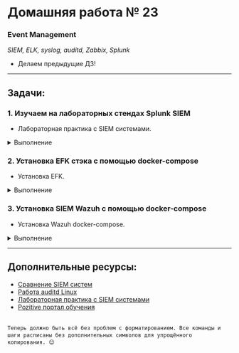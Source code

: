 # Домашняя работа № 23
### Event Management
*SIEM, ELK, syslog, auditd, Zabbix, Splunk*  
- Делаем предыдущие ДЗ!


---

## Задачи:

### 1. **Изучаем на лабораторных стендах Splunk SIEM**
   - Лабораторная практика с SIEM системами.  

<details>
  <summary> Выполнение </summary>
  
1. Сначала я установила Docker на свою Ubuntu для развёртывания Splunk.  
   - Обновила системные пакеты:  
     `sudo apt update`
   - Установила Docker:  
     `sudo apt install docker.io -y`  
   - Включила Docker и добавила свой пользовательский аккаунт в группу docker:  
     ```
     sudo systemctl enable --now docker  
     sudo usermod -aG docker $USER
     ```
   - Перезагрузила систему, чтобы изменения вступили в силу.  

2. Скачала официальный образ Splunk из Docker Hub:  
   `docker pull splunk/splunk:latest`

   ![](pics/L23_1_2.png)

3. Создала и запустила контейнер Splunk:  
   ```
   docker run -d --name splunk \
     -p 8000:8000 -p 8088:8088 -p 8089:8089 -p 9997:9997 \
     -e SPLUNK_START_ARGS="--accept-license" \
     -e SPLUNK_PASSWORD="StrongPassword123" \
     splunk/splunk:latest  
   ```
4. Проверила, что контейнер работает, с помощью команды:  
   `docker ps`

   ![](pics/L23_1_4.png)

5. Перешла в браузер и открыла Splunk:  
   - В адресной строке ввела http://tms.ubuntu:8000  
   - Вошла в систему, используя логин admin и пароль StrongPassword123.  

   ![](pics/L23_1_5.png)

6. Выполнила тестовый запрос в разделе Search & Reporting:  
   `index=_internal | stats count by sourcetype`
   - Изучила результаты поиска, в которых отобразилось количество событий по разным источникам.  

   ![](pics/L23_1_6.png)

   ![](pics/L23_1_6b.png)

   ![](pics/L23_1_6c.png)


Разбор информации, представленной на скриншоте.

На изображении представлен фрагмент лога, предположительно из Splunk. Рассмотрим его структуру и значения ключевых полей.

Поля и их значения:

- **Дата и время**
   ```
   12/15/24 10:30:48.872 AM
   ```
   - Это метка времени (timestamp), которая указывает, когда событие было зафиксировано.
   - Формат: `MM/DD/YY HH:MM:SS.ms`.
   - Значение: `15 декабря 2024 года, 10:30:48.872`.

- **Код HTTP-ответа**
   ```
   code: 200
   ```
   - Это HTTP-статус код.
   - Значение `200` указывает, что запрос был успешно выполнен.

- **Длительность обработки**
   ```
   durationMS: 7.437
   ```
   - Длительность обработки запроса, измеряемая в миллисекундах (ms).
   - Значение: запрос обработан за 7.437 мс.

- **Ожидаемый код**
   ```
   expectedCode: 200
   ```
   - Это код ответа, который ожидался от выполнения операции.
   - Значение: система ожидала `200`, и именно такой код был получен.

- **Имя хоста**
   ```
   hostname: 5825b0d8180e
   ```
   - Указывает имя хоста, на котором была зафиксирована операция.
   - В данном случае это, вероятно, ID контейнера или машины, на которой работает Splunk.

- **Уровень логирования**
   ```
   level: INFO
   ```
   - Уровень логирования, который указывает серьёзность сообщения.
   - INFO: информационное сообщение, которое не указывает на ошибки или проблемы.

- **Местоположение в коде**
   ```
   location: splunkmgmtclient/client.go:186
   ```
   - Указывает на файл и строку исходного кода, где был вызван соответствующий лог.
   - Значение: в файле `splunkmgmtclient/client.go` на строке `186`.

- **Сообщение**
   ```
   message: request to splunk server succeeded
   ```
   - Человеко-читаемое сообщение, описывающее событие.
   - Значение: "Запрос к серверу Splunk был выполнен успешно".

- **Операция**
   ```
   operation: GetConfStanza
   ```
   - Указывает на конкретную операцию или вызов, связанный с событием.
   - Значение: `GetConfStanza` — вероятно, запрос на получение конфигурационного блока.

- **URL запроса**
    ```
    requestURL: https://127.0.0.1:8089/services/configs/conf-server/teleport_supervisor?output_mode=json
    ```
    - Указывает URL, который был запрошен.
    - Значение: запрос был выполнен к локальному серверу (127.0.0.1) на порту `8089`.
    - Путь `services/configs/conf-server/teleport_supervisor` предполагает, что система запрашивает конфигурацию сервера `teleport_supervisor` в формате JSON.

- **Сервис**
    ```
    service: identity
    ```
    - Указывает на имя сервиса, связанного с данным запросом.
    - Значение: `identity` — возможно, компонент системы управления идентификацией.

- **Полная временная метка**
    ```
    time: 2024-12-15T10:30:48.872Z
    ```
    - Полная временная метка в формате ISO 8601 (UTC).
    - Указывает точное время события.

- **Дополнительные данные**
    ```
    host: 5825b0d8180e
    source: /opt/splunk/var/log/splunk/sup-pkg-identity-stdout.log
    sourcetype: sup-pkg-identity-stdout-too_small
    ```
    - **host**: Имя или идентификатор хоста, который сгенерировал лог.
    - **source**: Путь к лог-файлу, в котором зафиксировано событие (`/opt/splunk/var/log/splunk/sup-pkg-identity-stdout.log`).
    - **sourcetype**: Тип источника, определяющий структуру данных (`sup-pkg-identity-stdout-too_small`).

Интерпретация:

- Лог описывает успешный HTTP-запрос к локальному серверу Splunk (127.0.0.1), который запрашивает конфигурацию сервиса `teleport_supervisor`.
- Запрос завершился успешно с HTTP-ответом `200` за 7.437 мс.
- Лог создан на сервере с именем (или ID) `5825b0d8180e`, а данные зафиксированы в лог-файле `/opt/splunk/var/log/splunk/sup-pkg-identity-stdout.log`.
- Уровень логирования `INFO` означает, что событие носит чисто информационный характер и не является ошибкой.


7. Создала дашборд для визуализации данных:  
   - Составила запрос:  
     `index=_internal | stats count by sourcetype`
   - Настроила графики и сохранила дашборд.  

   ![](pics/L23_1_7a.png)


---

</details>

### 2. **Установка EFK стэка с помощью docker-compose**
   - Установка EFK.  

<details>
  <summary> Выполнение </summary>
  
1. Установила docker-compose на свою Ubuntu:  
   `sudo apt install docker-compose -y`  

2. Создала файл docker-compose.yml для установки EFK:  
```
version: '3.7'
services:
  elasticsearch:
    image: docker.elastic.co/elasticsearch/elasticsearch:7.17.4
    container_name: elasticsearch
    environment:
      - discovery.type=single-node
    ports:
      - "9200:9200"
      - "9300:9300"
    volumes:
      - esdata:/usr/share/elasticsearch/data

  kibana:
    image: docker.elastic.co/kibana/kibana:7.17.4
    container_name: kibana
    environment:
      ELASTICSEARCH_HOSTS: http://elasticsearch:9200
    ports:
      - "5601:5601"

  fluentd:
    build:
      context: .
      dockerfile: Dockerfile
    container_name: fluentd
    ports:
      - "9880:9880" # HTTP порт для входящих данных
      - "9880:9880/udp"
    volumes:
      - ./fluentd.conf:/fluentd/etc/fluent.conf
      - fluentd-storage:/fluentd/log
    environment:
      FLUENT_ELASTICSEARCH_HOST: elasticsearch
      FLUENTD_LOG_LEVEL: debug

volumes:
  esdata:
  fluentd-storage:


```

и `Dockerfile` там же, где docker-compose.yml

```
FROM fluent/fluentd:v1.15-1
USER root

# Устанавливаем curl
RUN apk add --no-cache curl

# Устанавливаем плагин для работы с Elasticsearch
RUN gem install fluent-plugin-elasticsearch --no-document

USER fluent

```

3. Настроила Fluentd с помощью файла fluentd.conf:  
```
<source>
  @type http
  port 9880
  bind 0.0.0.0
</source>

<match **>
  @type elasticsearch
  host elasticsearch
  port 9200
  logstash_format true
</match>

```

4. Запустила EFK-стэк:  
```
   docker-compose build
   docker-compose up -d
```

   ![](pics/L23_2_4.png)


5. Проверила доступность Kibana, перейдя по адресу http://tms.ubuntu:5601  
   - Убедилась, что Kibana подключена к Elasticsearch и отображает данные.

   ![](pics/L23_2_5.png)

6. Отправила тестовые логи через Fluentd и убедилась, что они отображаются в Kibana.
   `curl -X POST -H "Content-Type: application/json" -d '{"message": "Hello via HTTP"}' http://localhost:9880/my_tag?json`

   ![](pics/L23_2_6.png)


Если что-то шло не так, и нужно полностью всё пересобрать с другой конфигурацией, то делала вот так:

```
   docker-compose down --volumes --rmi all
   docker-compose build
   docker-compose up -d
```

---

</details>

### 3. **Установка SIEM Wazuh с помощью docker-compose**
   - Установка Wazuh docker-compose.  

<details>
  <summary> Выполнение </summary>
  
1. Клонировала репозиторий Wazuh:  
```
   git clone https://github.com/wazuh/wazuh-docker.git  
   cd wazuh-docker  
```

2. Настроила docker-compose.yml, оставив параметры по умолчанию.  

3. Запустила Wazuh:  
   `docker-compose up -d`

4. Перешла в интерфейс Wazuh через браузер, используя http://localhost:5601.  
   - Авторизовалась с логином admin и паролем admin.  

5. Установила агент Wazuh на тестовую систему, чтобы собирать логи:  
   - Скачала и установила агент, следуя официальной документации.  

6. Убедилась, что логи отображаются в интерфейсе Kibana, и настроила дашборд для анализа событий.

---

</details>

---

## Дополнительные ресурсы:

- [Сравнение SIEM систем](https://www.anti-malware.ru/compare/SIEM-systems)  
- [Работа auditd Linux](https://www.redhat.com/sysadmin/configure-linux-auditing-auditd)  
- [Лабораторная практика с SIEM системами](https://cyberdefenders.org/)  
- [Pozitive портал обучения](https://lms.edu.ptsecurity.com/)  
``` 

Теперь должно быть всё без проблем с форматированием. Все команды и шаги расписаны без дополнительных символов для упрощённого копирования. 😊
